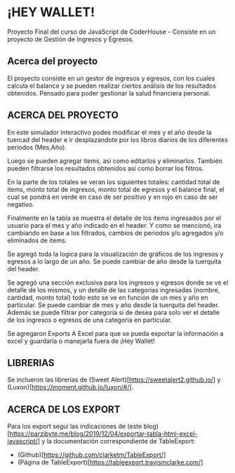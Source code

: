 # ¡HEY WALLET!

Proyecto Final del curso de JavaScript de CoderHouse - Consiste en un proyecto de Gestión de Ingresos y Egresos.

## Acerca del proyecto

El proyecto consiste en un gestor de ingresos y egresos, con los cuales calcula el balance y se pueden realizar ciertos análisis de los resultados obtenidos.
Pensado para poder gestionar la salud financiera personal.

## ACERCA DEL PROYECTO

En este simulador interactivo podes modificar el mes y el año desde la tuercad del header e ir desplazandote por los libros diarios de los diferentes periodos (Mes,Año).

Luego se pueden agregar items, asi como editarlos y eliminarlos. También pueden filtrarse los resultados obtenidos así como borrar los filtros.

En la parte de los totales se veran los siguientes totales: cantidad total de items, monto total de ingresos, monto total de egresos y el balance final, el cual se pondrá en verde en caso de ser positivo y en rojo en caso de ser negativo. 

Finalmente en la tabla se muestra el detalle de los items ingresados por el usuario para el mes y año indicado en el header. Y como se mencionó, ira cambiando en base a los filtrados, cambios de periodos y/o agregados y/o eliminados de items.

Se agregó toda la logica para la visualización de gráficos de los ingresos y egresos a lo largo de un año. Se puede cambiar de año desde la tuerquita del header.

Se agregó una sección exclusiva para los ingresos y egresos donde se ve el detalle de los mismos, y un detalle de las categorias ingresadas (nombre, cantidad, monto total) todo esto se ve en función de un mes y año en particular. Se puede cambiar de mes y año desde la tuerquita del header. Además se puede filtrar por categoria si de desea para solo ver el detalle de los ingresos o egresos de una categoria en particular.

Se agregaron Exports A Excel para que se pueda exportar la información a excel y guardarla o manejarla fuera de ¡Hey Wallet!

## LIBRERIAS

Se inclueron las librerias de (Sweet Alert)[https://sweetalert2.github.io/] y (Luxon)[https://moment.github.io/luxon/#/].

## ACERCA DE LOS EXPORT

Para los export segui las indicaciones de (este blog)[https://parzibyte.me/blog/2019/12/04/exportar-tabla-html-excel-javascript/] y la documentación correspondiente de TableExport:

- (Github)[https://github.com/clarketm/TableExport/]
- (Página de TableExport)[https://tableexport.travismclarke.com/]
